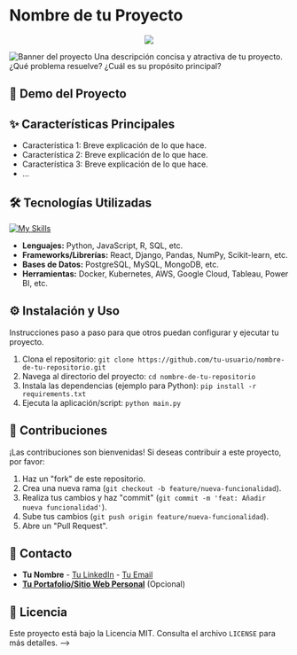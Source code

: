 # Nombre de tu Proyecto
<div id="header" align="center">
  <img decoding="async" src="[(https://github.com/SandinoLuna/ImagenBaner/blob/main/Banner%20para%20Linkedin%20Personal%20Minimalista%20Neutral.gif'] width="800"/>
  
</div>

![Banner del proyecto]('https://github.com/SandinoLuna/ImagenBaner/blob/main/Banner%20para%20Linkedin%20Personal%20Minimalista%20Neutral.gif') Una descripción concisa y atractiva de tu proyecto. ¿Qué problema resuelve? ¿Cuál es su propósito principal?

## 🚀 Demo del Proyecto

## ✨ Características Principales

* Característica 1: Breve explicación de lo que hace.
* Característica 2: Breve explicación de lo que hace.
* Característica 3: Breve explicación de lo que hace.
* ...

## 🛠️ Tecnologías Utilizadas

[![My Skills](https://skillicons.dev/icons?i=linux,ubuntu,py)](https://skillicons.dev)

* **Lenguajes:** Python, JavaScript, R, SQL, etc.
* **Frameworks/Librerías:** React, Django, Pandas, NumPy, Scikit-learn, etc.
* **Bases de Datos:** PostgreSQL, MySQL, MongoDB, etc.
* **Herramientas:** Docker, Kubernetes, AWS, Google Cloud, Tableau, Power BI, etc.

## ⚙️ Instalación y Uso

Instrucciones paso a paso para que otros puedan configurar y ejecutar tu proyecto.

1.  Clona el repositorio:
    `git clone https://github.com/tu-usuario/nombre-de-tu-repositorio.git`
2.  Navega al directorio del proyecto:
    `cd nombre-de-tu-repositorio`
3.  Instala las dependencias (ejemplo para Python):
    `pip install -r requirements.txt`
4.  Ejecuta la aplicación/script:
    `python main.py`

## 🤝 Contribuciones

¡Las contribuciones son bienvenidas! Si deseas contribuir a este proyecto, por favor:

1.  Haz un "fork" de este repositorio.
2.  Crea una nueva rama (`git checkout -b feature/nueva-funcionalidad`).
3.  Realiza tus cambios y haz "commit" (`git commit -m 'feat: Añadir nueva funcionalidad'`).
4.  Sube tus cambios (`git push origin feature/nueva-funcionalidad`).
5.  Abre un "Pull Request".

## 📧 Contacto

* **Tu Nombre** - [Tu LinkedIn](https://www.linkedin.com/in/sandino-luna/) - [Tu Email](mailto:onidasanul@gmail.com)
* **[Tu Portafolio/Sitio Web Personal](https://tu-sitio-web.com)** (Opcional)

## 📄 Licencia

Este proyecto está bajo la Licencia MIT. Consulta el archivo `LICENSE` para más detalles.
-->
